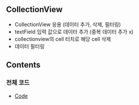 ## CollectionView

* CollectionView 응용 (데이터 추가, 삭제, 필터링)
* textField 입력 값으로 데이터 추가 (중복 데이터 추가 x)
* collectionview의 cell 터치로 해당 cell 삭제
* 데이터 필터링

## Contents

### 전체 코드
* [Code](https://github.com/junlight94/collectionView/blob/main/collectionView/ViewController.swift)
